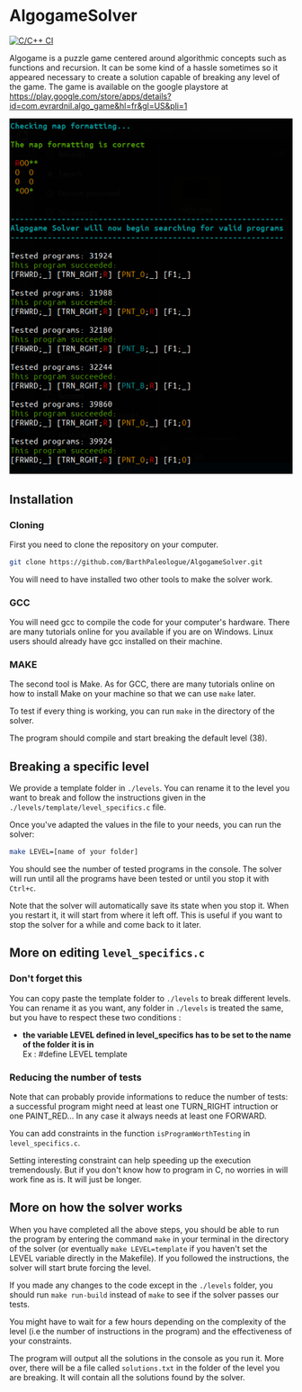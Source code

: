 # AlgogameSolver

[![C/C++ CI](https://github.com/BarthPaleologue/AlgogameSolver/actions/workflows/c-cpp.yml/badge.svg)](https://github.com/BarthPaleologue/AlgogameSolver/actions/workflows/c-cpp.yml)

Algogame is a puzzle game centered around algorithmic concepts such as functions and recursion. It can be some kind of a hassle sometimes so it appeared necessary to create a solution capable of breaking any level of the game. The game is available on the google playstore at <a href="https://play.google.com/store/apps/details?id=com.evrardnil.algo_game&hl=fr&gl=US&pli=1">https://play.google.com/store/apps/details?id=com.evrardnil.algo_game&hl=fr&gl=US&pli=1</a>

![Showcase](./cover/lvl12.png)

## Installation

### Cloning

First you need to clone the repository on your computer.

```sh
git clone https://github.com/BarthPaleologue/AlgogameSolver.git
```

You will need to have installed two other tools to make the solver work.

### GCC

You will need gcc to compile the code for your computer's hardware. There are many tutorials online for you available if you are on Windows. Linux users should already have gcc installed on their machine.

### MAKE

The second tool is Make. As for GCC, there are many tutorials online on how to install Make on your machine so that we can use `make` later.

To test if every thing is working, you can run `make` in the directory of the solver.

The program should compile and start breaking the default level (38).

## Breaking a specific level

We provide a template folder in `./levels`.
You can rename it to the level you want to break and follow the instructions given in the  `./levels/template/level_specifics.c` file.

Once you've adapted the values in the file to your needs, you can run the solver:

```sh
make LEVEL=[name of your folder]
```

You should see the number of tested programs in the console. The solver will run until all the programs have been tested or until you stop it with `Ctrl+c`.

Note that the solver will automatically save its state when you stop it. When you restart it, it will start from where it left off. This is useful if you want to stop the solver for a while and come back to it later.

## More on editing `level_specifics.c`

### Don't forget this

You can copy paste the template folder to `./levels` to break different levels. You can rename it as you want, any folder in `./levels` is treated the same, but you have to respect these two conditions :
- **the variable LEVEL defined in level_specifics has to be set to the name of the folder it is in** <br> Ex : #define LEVEL template

### Reducing the number of tests

Note that can probably provide informations to reduce the number of tests: a successful program might need at least one TURN_RIGHT intruction or one PAINT_RED... In any case it always needs at least one FORWARD. 

You can add constraints in the function `isProgramWorthTesting` in `level_specifics.c`. 

Setting interesting constraint can help speeding up the execution tremendously. But if you don't know how to program in C, no worries in will work fine as is. It will just be longer.


## More on how the solver works

When you have completed all the above steps, you should be able to run the program by entering the command `make` in your terminal in the directory of the solver (or eventually `make LEVEL=template` if you haven't set the LEVEL variable directly in the Makefile). If you followed the instructions, the solver will start brute forcing the level. 

If you made any changes to the code except in the `./levels` folder, you should run `make run-build` instead of `make` to see if the solver passes our tests.

You might have to wait for a few hours depending on the complexity of the level (i.e the number of instructions in the program) and the effectiveness of your constraints.

The program will output all the solutions in the console as you run it. More over, there will be a file called `solutions.txt` in the folder of the level you are breaking. It will contain all the solutions found by the solver.